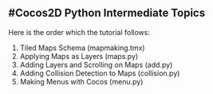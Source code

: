 #Cocos2D Python Intermediate Topics
----------------------------------

Here is the order which the tutorial follows:

1.  Tiled Maps Schema (mapmaking.tmx)
2.  Applying Maps as Layers (maps.py)
3.  Adding Layers and Scrolling on Maps (add.py)
4.  Adding Collision Detection to Maps (collision.py)
5.  Making Menus with Cocos (menu.py)